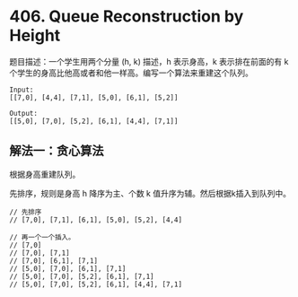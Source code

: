 # 406. Queue Reconstruction by Height

题目描述：一个学生用两个分量 (h, k) 描述，h 表示身高，k 表示排在前面的有 k 个学生的身高比他高或者和他一样高。编写一个算法来重建这个队列。

```
Input:
[[7,0], [4,4], [7,1], [5,0], [6,1], [5,2]]

Output:
[[5,0], [7,0], [5,2], [6,1], [4,4], [7,1]]
```

## 解法一：贪心算法

根据身高重建队列。

先排序，规则是身高 h 降序为主、个数 k 值升序为辅。然后根据k插入到队列中。

```
// 先排序
// [7,0], [7,1], [6,1], [5,0], [5,2], [4,4]

// 再一个一个插入。
// [7,0]
// [7,0], [7,1]
// [7,0], [6,1], [7,1]
// [5,0], [7,0], [6,1], [7,1]
// [5,0], [7,0], [5,2], [6,1], [7,1]
// [5,0], [7,0], [5,2], [6,1], [4,4], [7,1]
```